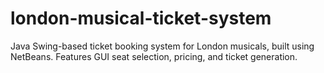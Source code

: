 # london-musical-ticket-system
Java Swing-based ticket booking system for London musicals, built using NetBeans. Features GUI seat selection, pricing, and ticket generation.

